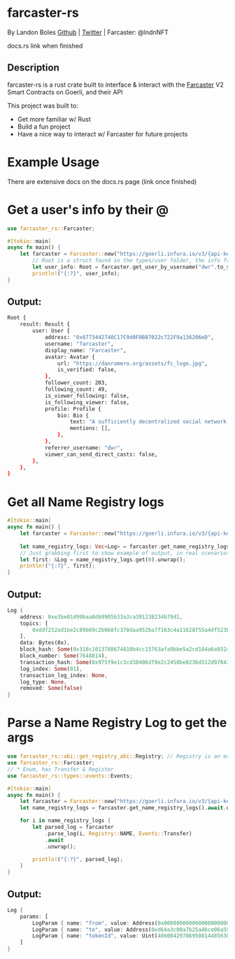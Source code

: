 # farcaster-rs
By Landon Boles [Github](https://github.com/TheLDB) | [Twitter](https://twitter.com/landon_xyz) | Farcaster: @lndnNFT

docs.rs link when finished

## Description
farcaster-rs is a rust crate built to interface & interact with the [Farcaster](https://farcaster.xyz) V2 Smart Contracts on Goerli, and their API

This project was built to:
- Get more familiar w/ Rust
- Build a fun project
- Have a nice way to interact w/ Farcaster for future projects

# Example Usage
There are extensive docs on the docs.rs page (link once finished)

# Get a user's info by their @
```rust
use farcaster_rs::Farcaster;

#[tokio::main]
async fn main() {
    let farcaster = Farcaster::new("https://goerli.infura.io/v3/{api-key-here}".to_string());
        // Root is a struct found in the types/user folder, the info from the API gets parsed into the Root struct, which holds a few other structs in the same file
        let user_info: Root = farcaster.get_user_by_username("dwr".to_string()).await.unwrap();
        println!("{:?}", user_info);
}
```

## Output:
```sh
Root {
    result: Result {
        user: User {
            address: "0x8773442740C17C9d0F0B87022c722F9a136206eD",
            username: "farcaster",
            display_name: "Farcaster",
            avatar: Avatar {
                url: "https://danromero.org/assets/fc_logo.jpg",
                is_verified: false,
            },
            follower_count: 203,
            following_count: 49,
            is_viewer_following: false,
            is_following_viewer: false,
            profile: Profile {
                bio: Bio {
                    text: "A sufficiently decentralized social network.",
                    mentions: [],
                },
            },
            referrer_username: "dwr",
            viewer_can_send_direct_casts: false,
        },
    },
}
```

# Get all Name Registry logs
```rust
#[tokio::main]
async fn main() {
    let farcaster = Farcaster::new("https://goerli.infura.io/v3/{api-key-here}".to_string());
    
    let name_registry_logs: Vec<Log> = farcaster.get_name_registry_logs().await.unwrap();
    // Just grabbing first to show example of output, in real scenarios iterate over them
    let first: &Log = name_registry_logs.get(0).unwrap();
    println!("{:?}", first);
}
```

## Output:
```rust
Log { 
    address: 0xe3be01d99baa8db9905b33a3ca391238234b79d1, 
    topics: [
        0xddf252ad1be2c89b69c2b068fc378daa952ba7f163c4a11628f55a4df523b3ef, 0x0000000000000000000000000000000000000000000000000000000000000000, 0x0000000000000000000000008773442740c17c9d0f0b87022c722f9a136206ed, 0x6661726361737465720000000000000000000000000000000000000000000000
    ],
    data: Bytes(0x),
    block_hash: Some(0x318c1013788674810b4cc15763afa9bbe5a2cd184a6a932a46bd64ba71b55684),
    block_number: Some(7648814),
    transaction_hash: Some(0x975f9e1c3cd38406df8e2c2458be8236d512d9784323bfbff077d2061e88f147), transaction_index: Some(52),
    log_index: Some(81),
    transaction_log_index: None,
    log_type: None,
    removed: Some(false)
}
```

# Parse a Name Registry Log to get the args
```rust
use farcaster_rs::abi::get_registry_abi::Registry; // Registry is an enum with NAME and ID for the different registry types
use farcaster_rs::Farcaster;
// * Enum, has Transfer & Register
use farcaster_rs::types::events::Events;

#[tokio::main]
async fn main() {
    let farcaster = Farcaster::new("https://goerli.infura.io/v3/{api-key-here}".to_string());
    let name_registry_logs = farcaster.get_name_registry_logs().await.unwrap();

    for i in name_registry_logs {
        let parsed_log = farcaster
            .parse_log(i, Registry::NAME, Events::Transfer)
            .await
            .unwrap();

        println!("{:?}", parsed_log);
    }
}
```

## Output:
```rust
Log { 
    params: [
        LogParam { name: "from", value: Address(0x0000000000000000000000000000000000000000) },
        LogParam { name: "to", value: Address(0xd64a3c00a7b25a4bce06a596fbdd2b9facdfda4e) },
        LogParam { name: "tokenId", value: Uint(48608429786950814485630709443268649182543529910706935975149071627325697687552)}
    ] 
}
```